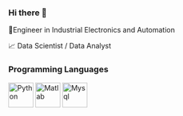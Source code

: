 ### Hi there 👋

🔧Engineer in Industrial Electronics and Automation 

📈 Data Scientist / Data Analyst 

### Programming Languages

<img src="https://cdn.jsdelivr.net/gh/devicons/devicon/icons/python/python-original-wordmark.svg" alt="Python" width="50"> <img src="https://cdn.jsdelivr.net/gh/devicons/devicon/icons/matlab/matlab-original.svg" alt="Matlab" width="50"> <img src="https://cdn.jsdelivr.net/gh/devicons/devicon/icons/mysql/mysql-original-wordmark.svg" alt="Mysql" width="50">
